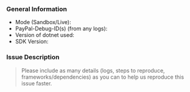 ### General Information

- Mode (Sandbox/Live):
- PayPal-Debug-ID(s) (from any logs):
- Version of dotnet used:
- SDK Version:

### Issue Description

> Please include as many details (logs, steps to reproduce, frameworks/dependencies) as you can to help us reproduce this issue faster.

